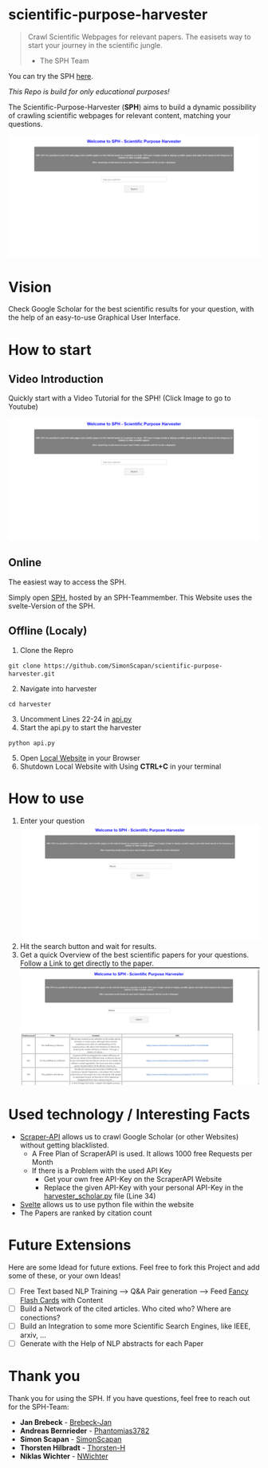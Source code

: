 # scientific-purpose-harvester

> Crawl Scientific Webpages for relevant papers. The easisets way to start your journey in the scientific jungle.
> - The SPH Team

You can try the SPH [here](http://85.214.28.167:5001/).

*This Repo is build for only educational purposes!*

The Scientific-Purpose-Harvester (**SPH**) aims to build a dynamic possibility of crawling scientific webpages for relevant content, matching your questions.

![Landing-Page](/media/Landing-Page.png)

# Vision

Check Google Scholar for the best scientific results for your question, with the help of an easy-to-use Graphical User Interface.

# How to start

## Video Introduction

Quickly start with a Video Tutorial for the SPH! (Click Image to go to Youtube)

[![Introduction](/media/Landing-Page.png)](https://www.youtube.com/watch?v=KiLfPeoQvUo)



## Online

The easiest way to access the SPH.

Simply open [SPH](http://85.214.28.167:5001/), hosted by an SPH-Teammember.
This Website uses the svelte-Version of the SPH.

## Offline (Localy)

1. Clone the Repro
```console
git clone https://github.com/SimonScapan/scientific-purpose-harvester.git
```
2. Navigate into harvester
```console
cd harvester
```
3. Uncomment Lines 22-24 in [api.py](/harvester/api.py)
4. Start the api.py to start the harvester
```console
python api.py
```
5. Open [Local Website](http://127.0.0.1:5000/) in your Browser
6. Shutdown Local Website with Using **CTRL+C** in your terminal

# How to use

1. Enter your question
![Question](/media/Question.png)
2. Hit the search button and wait for results.
3. Get a quick Overview of the best scientific papers for your questions. 
Follow a Link to get directly to the paper.
![Result](/media/Result.png)

# Used technology / Interesting Facts

* [Scraper-API](https://www.scraperapi.com/) allows us to crawl Google Scholar (or other Websites) without getting blacklisted.
  * A Free Plan of ScraperAPI is used. It allows 1000 free Requests per Month
  * If there is a Problem with the used API Key
    * Get your own free API-Key on the ScraperAPI Website
    * Replace the given API-Key with your personal API-Key in the [harvester_scholar.py](harvester/harvester_scholar.py) file (Line 34)
* [Svelte](https://svelte.dev/) allows us to use python file within the website
* The Papers are ranked by citation count

# Future Extensions

Here are some Idead for future extions. Feel free to fork this Project and add some of these, or your own Ideas!

- [ ] Free Text based NLP Training --> Q&A Pair generation --> Feed [Fancy Flash Cards](https://github.com/michael-spengler/ffc) with Content
- [ ] Build a Network of the cited articles. Who cited who? Where are conections?
- [ ] Build an Integration to some more Scientific Search Engines, like IEEE, arxiv, ...
- [ ] Generate with the Help of NLP abstracts for each Paper

# Thank you

Thank you for using the SPH.
If you have questions, feel free to reach out for the SPH-Team:

* **Jan Brebeck** - [Brebeck-Jan](https://github.com/Brebeck-Jan)
* **Andreas Bernrieder** - [Phantomias3782](https://github.com/Phantomias3782)
* **Simon Scapan** - [SimonScapan](https://github.com/SimonScapan)
* **Thorsten Hilbradt** - [Thorsten-H](https://github.com/Thorsten-H)
* **Niklas Wichter** - [NWichter](https://github.com/NWichter)
